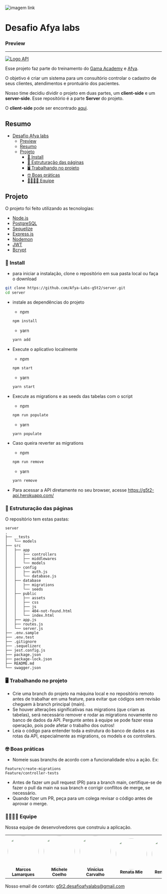 ![imagem link ](https://img.shields.io/badge/g5t2-server-green)

# Desafio Afya labs

### Preview 

---
[![Logo API](https://user-images.githubusercontent.com/43910483/122138140-8161ab80-ce1c-11eb-8017-e23437faecb2.png)](https://g5t2-api.herokuapp.com/)

Esse projeto faz parte do treinamento do [Gama Academy](https://www.gama.academy/) e [Afya](https://afya.com.br/).

O objetivo é criar um sistema para um consultório controlar o cadastro de seus clientes, atendimentos e prontuário dos pacientes.

Nosso time decidiu dividir o projeto em duas partes, um **client-side** e um **server-side**. Esse repositório é a parte **Server** do projeto. 

O **client-side** pode ser encontrado [aqui](https://github.com/Afya-Labs-g5t2/client).

## Resumo

- [Desafio Afya labs](#desafio-afya-labs)
    - [Preview](#preview)
  - [Resumo](#resumo)
  - [Projeto](#projeto)
    - [🚀 Install](#-install)
    - [📂 Estruturação das páginas](#-estruturação-das-páginas)
    - [🖥️ Trabalhando no projeto](#️-trabalhando-no-projeto)
    - [🤓 Boas práticas](#-boas-práticas)
    - [👩‍💻👨‍💻 Equipe](#-equipe)

## Projeto


O projeto foi feito utilizando as tecnologias:

- [Node.js](https://nodejs.org/) 
- [PostgreSQL](https://www.postgresql.org/)
- [Sequelize](https://sequelize.org/)
- [Express.js](https://expressjs.com/)
- [Nodemon](https://nodemon.io/)
- [JWT](https://jwt.io/)
- [Bcrypt](https://www.npmjs.com/package/bcrypt)


### 🚀 Install

- para iniciar a instalação, clone o repositório em sua pasta local ou faça o download 
```bash
git clone https://github.com/Afya-Labs-g5t2/server.git
cd server
```
- instale as dependências do projeto

  - npm
  ```bash
  npm install
  ```
  - yarn
  ```bash
  yarn add
  ```
- Execute o aplicativo localmente
  - npm
  ```bash
  npm start
  ```
  - yarn
  ```bash
  yarn start
  ```
- Execute as migrations e as seeds das tabelas com o script
  - npm  
  ```bash
  npm run populate
  ``` 
  - yarn  
  ```bash
  yarn populate
  ``` 
- Caso queira reverter as migrations
  
  - npm  
  ```bash
  npm run remove
  ``` 
  - yarn 
  ```bash
  yarn remove
  ``` 


- Para acessar a API diretamente no seu browser, acesse https://g5t2-api.herokuapp.com/

### 📂 Estruturação das páginas
O repositório tem estas pastas:
```
server
.
├── __tests
│   └── models
├── src
│   ├── app
│   │   ├── controllers
│   │   ├── middlewares
│   │   └── models
│   ├── config
│   │   ├── auth.js
│   │   └── database.js
│   ├── database
│   │   ├── migrations
│   │   └── seeds
│   ├── public
│   │   ├── assets
│   │   ├── css
│   │   ├── js
│   │   ├── 404-not-found.html
│   │   └── index.html
│   ├── app.js
│   ├── routes.js
│   └── server.js
├── .env.sample
├── .env.test
├── .gitignore
├── .sequelizerc
├── jest.config.js
├── package.json
├── package-lock.json
├── README.md
└── swagger.json

```

### 🖥️ Trabalhando no projeto

- Crie uma branch do projeto na máquina local e no repositório remoto antes de trabalhar em uma feature, para evitar que códigos sem revisão cheguem à branch principal (main).
- Se houver alterações significativas nas migrations (que criam as tabelas), será necessário remover e rodar as migrations novamente no banco de dados da API. Pergunte antes à equipe se pode fazer essa operação, pois pode afetar o trabalho dos outros!
- Leia o código para entender toda a estrutura do banco de dados e as rotas da API, especialmente as migrations, os models e os controllers.

### 🤓 Boas práticas

- Nomeie suas branchs de acordo com a funcionalidade e/ou a ação. Ex:
```
Feature/create-migrations
Feature/controller-tests
```
- Antes de fazer um pull request (PR) para a branch main, certifique-se de fazer o pull da main na sua branch e corrigir conflitos de merge, se necessário.
- Quando fizer um PR, peça para um colega revisar o código antes de aprovar o merge.


### 👩‍💻👨‍💻 Equipe

Nossa equipe de desenvolvedores que construiu a aplicação.

<table>
  <tr>
    <td align="center"><a href="https://github.com/mlamarques"><img style="border-radius: 50%;" src="https://media-exp1.licdn.com/dms/image/C4D03AQFvVEnCp_JluQ/profile-displayphoto-shrink_200_200/0/1542309353353?e=1629331200&v=beta&t=5L0m9gSLY6Ki1i2bcigKRxXdqcAj86uEMZOmKk2tZDE" width="100px;" alt=""/><br /><sub><b>Marcos Lamarques</b></sub></a><br/></td>
    <td align="center"><a href="https://github.com/micheleset7"><img style="border-radius: 50%;" src="https://avatars.githubusercontent.com/u/60739164?v=4" width="100px;" alt=""/><br /><sub><b>Michele Coelho</b></sub></a><br /></td>
    <td align="center"><a href="https://github.com/vinicius-carvalho"><img style="border-radius: 50%;" src="https://avatars.githubusercontent.com/u/8262141?v=4" width="100px;" alt=""/><br /><sub><b>Vinicius Carvalho</b></sub></a><br /></td>
    <td align="center"><a href="https://github.com/RenataMie"><img style="border-radius: 50%;" src="https://avatars.githubusercontent.com/u/73265234?v=4" width="100px;" alt=""/><br /><sub><b>Renata Mie</b></sub></a><br /></td>
    <td align="center"><a href="https://github.com/renatolobojr"><img style="border-radius: 50%;" src="https://media-exp1.licdn.com/dms/image/C4E03AQGo0qmjjwu9XA/profile-displayphoto-shrink_200_200/0/1587556028562?e=1629331200&v=beta&t=O7lp30Z5I8O8s49cXIOX5x6brGxnKzZeGmBIv_TmdRM" width="100px;" alt=""/><br /><sub><b>Renato Lobo</b></sub></a><br /></td>
    <td align="center"><a href="https://github.com/Thais-Hoshii"><img style="border-radius: 50%;" src="https://media-exp1.licdn.com/dms/image/C4D03AQFxBPEY563hCQ/profile-displayphoto-shrink_200_200/0/1600110281835?e=1629331200&v=beta&t=5sKUElvEMdcVaeowULMiDo7ikWVeM0Ls64dq9clFTwU" width="100px;" alt=""/><br /><sub><b>Thaís Hoshii</b></sub></a><br /></td>
    <tr>
 </table>
 
Nosso email de contato:  g5t2.desafioafyalabs@gmail.com